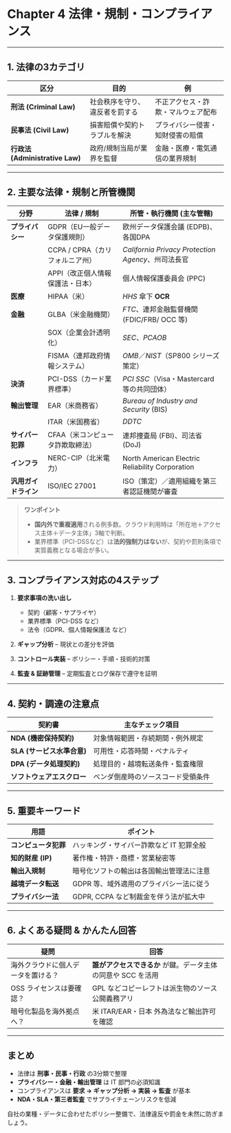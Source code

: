 # Chapter 4 法律・規制・コンプライアンス

---

## 1. 法律の3カテゴリ

| 区分 | 目的 | 例 |
|------|------|----|
| **刑法 (Criminal Law)** | 社会秩序を守り、違反者を罰する | 不正アクセス・詐欺・マルウェア配布 |
| **民事法 (Civil Law)** | 損害賠償や契約トラブルを解決 | プライバシー侵害・知財侵害の賠償 |
| **行政法 (Administrative Law)** | 政府/規制当局が業界を監督 | 金融・医療・電気通信の業界規制 |

---

## 2. 主要な法律・規制と所管機関

| 分野 | 法律 / 規制 | 所管・執行機関 (主な管轄) |
|------|-------------|---------------------------|
| **プライバシー** | GDPR（EU一般データ保護規則） | 欧州データ保護会議 (EDPB)、各国DPA |
| | CCPA / CPRA（カリフォルニア州） | *California Privacy Protection Agency*、州司法長官 |
| | APPI（改正個人情報保護法・日本） | 個人情報保護委員会 (PPC) |
| **医療** | HIPAA（米） | *HHS* 傘下 **OCR** |
| **金融** | GLBA（米金融機関） | *FTC*、連邦金融監督機関 (FDIC/FRB/ OCC 等) |
| | SOX（企業会計透明化） | *SEC*、*PCAOB* |
| | FISMA（連邦政府情報システム） | *OMB*／*NIST*（SP800 シリーズ策定） |
| **決済** | PCI-DSS（カード業界標準） | *PCI SSC*（Visa・Mastercard 等の共同団体） |
| **輸出管理** | EAR（米商務省） | *Bureau of Industry and Security* (BIS) |
| | ITAR（米国務省） | *DDTC* |
| **サイバー犯罪** | CFAA（米コンピュータ詐欺取締法） | 連邦捜査局 (FBI)、司法省 (DoJ) |
| **インフラ** | NERC-CIP（北米電力） | North American Electric Reliability Corporation |
| **汎用ガイドライン** | ISO/IEC 27001 | ISO（策定）／適用組織を第三者認証機関が審査 |

> **ワンポイント**  
> - **国内外で重複適用**される例多数。クラウド利用時は「所在地＋アクセス主体＋データ主体」3軸で判断。  
> - 業界標準（PCI-DSSなど）は**法的強制力はない**が、契約や罰則条項で実質義務となる場合が多い。

---

## 3. コンプライアンス対応の4ステップ

1. **要求事項の洗い出し**  
   - 契約（顧客・サプライヤ）  
   - 業界標準（PCI-DSS など）  
   - 法令（GDPR、個人情報保護法 など）

2. **ギャップ分析** – 現状との差分を評価  
3. **コントロール実装** – ポリシー・手順・技術的対策  
4. **監査 & 証跡管理** – 定期監査とログ保存で遵守を証明

---

## 4. 契約・調達の注意点

| 契約書 | 主なチェック項目 |
|--------|----------------|
| **NDA (機密保持契約)** | 対象情報範囲・存続期間・例外規定 |
| **SLA (サービス水準合意)** | 可用性・応答時間・ペナルティ |
| **DPA (データ処理契約)** | 処理目的・越境転送条件・監査権限 |
| **ソフトウェアエスクロー** | ベンダ倒産時のソースコード受領条件 |

---

## 5. 重要キーワード

| 用語 | ポイント |
|------|----------|
| **コンピュータ犯罪** | ハッキング・サイバー詐欺など IT 犯罪全般 |
| **知的財産 (IP)** | 著作権・特許・商標・営業秘密等 |
| **輸出入規制** | 暗号化ソフトの輸出は各国輸出管理法に注意 |
| **越境データ転送** | GDPR 等、域外適用のプライバシー法に従う |
| **プライバシー法** | GDPR, CCPA など制裁金を伴う法が拡大中 |

---

## 6. よくある疑問 & かんたん回答

| 疑問 | 回答 |
|------|------|
| 海外クラウドに個人データを置ける？ | **誰がアクセスできるか** が鍵。データ主体の同意や SCC を活用 |
| OSS ライセンスは要確認？ | GPL などコピーレフトは派生物のソース公開義務アリ |
| 暗号化製品を海外拠点へ？ | 米 ITAR/EAR・日本 外為法など輸出許可を確認 |

---

## まとめ

* 法律は **刑事・民事・行政** の3分類で整理  
* **プライバシー・金融・輸出管理** は IT 部門の必須知識  
* コンプライアンスは **要求 → ギャップ分析 → 実装 → 監査** が基本  
* **NDA・SLA・第三者監査** でサプライチェーンリスクを低減

自社の業種・データに合わせたポリシー整備で、法律違反や罰金を未然に防ぎましょう。
